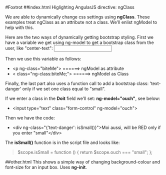 #Foxtrot
##index.html
Higlighting AngularJS directive: ngClass

We are able to dynamically change css settings using **ngClass**. These examples treat ngClass as an attribute not a class. We'll enlist ngModel to help with this.

Here are the two ways of dynamically getting bootstrap styling. First we have a variable we get using ng-model to get a bootstrap class from the user, like "center-text": <input type="text" ng-model="biteMe">

Then we use this variable as follows:

* &lt;p ng-class="biteMe"> ======> ngModel as attribute
* &lt; class="ng-class:biteMe;"> ======> ngModel as Class

Finally, the last part also uses a function call to add a bootstrap class: 'text-danger' only if we set one class equal to "small".

If we enter a class in the **Doit** field we'll set: **ng-model="ouch"**, see below:

* &lt;input type="text" class="form-control" ng-model="ouch">

Then we have the code:

* &lt;div ng-class="{'text-danger': isSmall()}">Moi aussi, will be RED only if you enter "small"&lt;/div>

The **isSmall()** function is in the script file and looks like:

> $scope.isSmall = function () { return $scope.ouch  === "small"; };


##other.html
This shows a simple way of changing background-colour and font-size for an input box. Uses **ng-init**.
